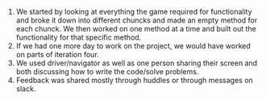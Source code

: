 1. We started by looking at everything the game required for functionality and broke it down into different chuncks and made an empty method for each chunck. We then worked on one method at a time and built out the functionality for that specific method.
2. If we had one more day to work on the project, we would have worked on parts of iteration four.
3. We used driver/navigator as well as one person sharing their screen and both discussing how to write the code/solve problems.
4. Feedback was shared mostly through huddles or through messages on slack.
